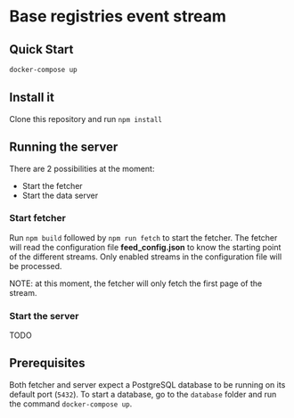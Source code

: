 # Base registries event stream

## Quick Start

```bash
docker-compose up
```

## Install it

Clone this repository and run `npm install`

## Running the server

There are 2 possibilities at the moment:

* Start the fetcher
* Start the data server

### Start fetcher

Run `npm build` followed by `npm run fetch` to start the fetcher. The fetcher will read the configuration file **feed_config.json** to know the starting point of the different streams. Only enabled streams in the configuration file will be processed.

NOTE: at this moment, the fetcher will only fetch the first page of the stream.

### Start the server

TODO

## Prerequisites

Both fetcher and server expect a PostgreSQL database to be running on its default port (`5432`). To start a database, go to the `database` folder and run the command `docker-compose up`.
